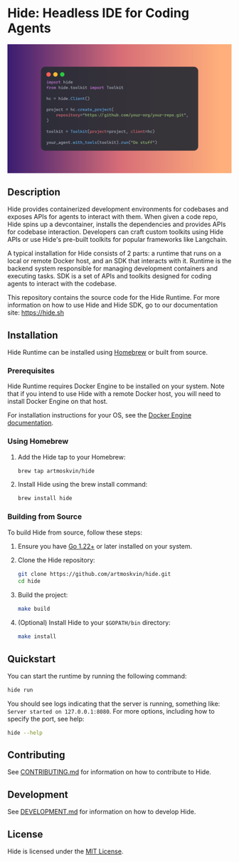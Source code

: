 # Hide: Headless IDE for Coding Agents
<div style="display: flex; justify-content: center;">
  <img src="docs/assets/hide-quickstart.png" alt="Hide Quickstart"/>
</div>

## Description

Hide provides containerized development environments for codebases and exposes APIs for agents to interact with them. When given a code repo, Hide spins up a devcontainer, installs the dependencies and provides APIs for codebase interaction. Developers can craft custom toolkits using Hide APIs or use Hide's pre-built toolkits for popular frameworks like Langchain.

A typical installation for Hide consists of 2 parts: a runtime that runs on a local or remote Docker host, and an SDK that interacts with it. Runtime is the backend system responsible for managing development containers and executing tasks. SDK is a set of APIs and toolkits designed for coding agents to interact with the codebase.

This repository contains the source code for the Hide Runtime. For more information on how to use Hide and Hide SDK, go to our documentation site: https://hide.sh

## Installation

Hide Runtime can be installed using [Homebrew](https://brew.sh/) or built from source.

### Prerequisites

Hide Runtime requires Docker Engine to be installed on your system. Note that if you intend to use Hide with a remote Docker host, you will need to install Docker Engine on that host.

For installation instructions for your OS, see the [Docker Engine documentation](https://docs.docker.com/engine/install/).

### Using Homebrew

1. Add the Hide tap to your Homebrew:

    ```bash
    brew tap artmoskvin/hide
    ```

2. Install Hide using the brew install command:

    ```bash
    brew install hide
    ```

### Building from Source

To build Hide from source, follow these steps:

1. Ensure you have [Go 1.22+](https://go.dev/) or later installed on your system.
2. Clone the Hide repository:

    ```bash
    git clone https://github.com/artmoskvin/hide.git
    cd hide
    ```

3. Build the project:

    ```bash
    make build
    ```

4. (Optional) Install Hide to your `$GOPATH/bin` directory:

    ```bash
    make install
    ```

## Quickstart

You can start the runtime by running the following command:

```bash
hide run
```

You should see logs indicating that the server is running, something like: `Server started on 127.0.0.1:8080`. For more options, including how to specify the port, see help:

```bash
hide --help
```

## Contributing

See [CONTRIBUTING.md](./docs/CONTRIBUTING.md) for information on how to contribute to Hide.

## Development

See [DEVELOPMENT.md](./docs/DEVELOPMENT.md) for information on how to develop Hide.

## License

Hide is licensed under the [MIT License](./LICENSE).

